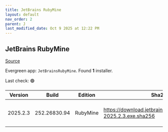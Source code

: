 ```yaml
---
title: JetBrains RubyMine
layout: default
nav_order: 2
parent: J
last_modified_date: Oct 9 2025 at 12:22 PM
---
```


## JetBrains RubyMine

[Source](https://www.jetbrains.com/rubymine)

Evergreen app: `JetBrainsRubyMine`. Found **1** installer.

Last check: 🟢

| Version  | Build        | Edition  | Sha256                                                           | Date      | Size      | Type | URI                                                                                                                    |
| -------- | ------------ | -------- | ---------------------------------------------------------------- | --------- | --------- | ---- | ---------------------------------------------------------------------------------------------------------------------- |
| 2025.2.3 | 252.26830.94 | RubyMine | https://download.jetbrains.com/ruby/RubyMine-2025.2.3.exe.sha256 | 3/10/2025 | 923656304 | exe  | [https://download.jetbrains.com/ruby/RubyMine-2025.2.3.exe](https://download.jetbrains.com/ruby/RubyMine-2025.2.3.exe) |

